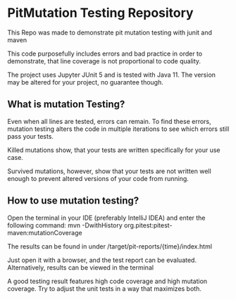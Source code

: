 # PitMutation Testing Repository
This Repo was made to demonstrate pit mutation testing with junit and maven

This code purposefully includes errors and bad practice in order to demonstrate, that line coverage is not proportional to code quality.

The project uses Jupyter JUnit 5 and is tested with Java 11. The version may be altered for your project, no guarantee though.

## What is mutation Testing?
Even when all lines are tested, errors can remain. To find these errors, mutation testing alters the code in multiple iterations to see which errors still pass your tests.

Killed mutations show, that your tests are written specifically for your use case.

Survived mutations, however, show that your tests are not written well enough to prevent altered versions of your code from running.

## How to use mutation testing?
Open the terminal in your IDE (preferably IntelliJ IDEA) and enter the following command:
mvn -DwithHistory org.pitest:pitest-maven:mutationCoverage

The results can be found in under /target/pit-reports/{time}/index.html

Just open it with a browser, and the test report can be evaluated. Alternatively, results can be viewed in the terminal

A good testing result features high code coverage and high mutation coverage.
Try to adjust the unit tests in a way that maximizes both.